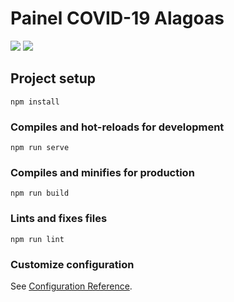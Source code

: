 # Painel COVID-19 Alagoas

![](https://img.shields.io/github/package-json/v/kevinwsbr/covid19-al)
![](https://img.shields.io/github/license/kevinwsbr/covid19-al)

## Project setup
```
npm install
```

### Compiles and hot-reloads for development
```
npm run serve
```

### Compiles and minifies for production
```
npm run build
```

### Lints and fixes files
```
npm run lint
```

### Customize configuration
See [Configuration Reference](https://cli.vuejs.org/config/).
